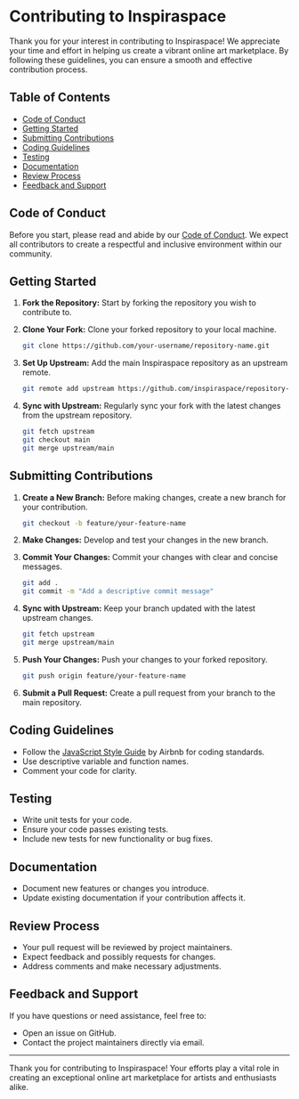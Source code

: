 # Contributing to Inspiraspace

Thank you for your interest in contributing to Inspiraspace! We appreciate your time and effort in helping us create a vibrant online art marketplace. By following these guidelines, you can ensure a smooth and effective contribution process.

## Table of Contents

- [Code of Conduct](#code-of-conduct)
- [Getting Started](#getting-started)
- [Submitting Contributions](#submitting-contributions)
- [Coding Guidelines](#coding-guidelines)
- [Testing](#testing)
- [Documentation](#documentation)
- [Review Process](#review-process)
- [Feedback and Support](#feedback-and-support)

## Code of Conduct

Before you start, please read and abide by our [Code of Conduct](CODE_OF_CONDUCT.md). We expect all contributors to create a respectful and inclusive environment within our community.

## Getting Started

1. **Fork the Repository:** Start by forking the repository you wish to contribute to.

2. **Clone Your Fork:** Clone your forked repository to your local machine.

    ```bash
    git clone https://github.com/your-username/repository-name.git
    ```

3. **Set Up Upstream:** Add the main Inspiraspace repository as an upstream remote.

    ```bash
    git remote add upstream https://github.com/inspiraspace/repository-name.git
    ```

4. **Sync with Upstream:** Regularly sync your fork with the latest changes from the upstream repository.

    ```bash
    git fetch upstream
    git checkout main
    git merge upstream/main
    ```

## Submitting Contributions

1. **Create a New Branch:** Before making changes, create a new branch for your contribution.

    ```bash
    git checkout -b feature/your-feature-name
    ```

2. **Make Changes:** Develop and test your changes in the new branch.

3. **Commit Your Changes:** Commit your changes with clear and concise messages.

    ```bash
    git add .
    git commit -m "Add a descriptive commit message"
    ```

4. **Sync with Upstream:** Keep your branch updated with the latest upstream changes.

    ```bash
    git fetch upstream
    git merge upstream/main
    ```

5. **Push Your Changes:** Push your changes to your forked repository.

    ```bash
    git push origin feature/your-feature-name
    ```

6. **Submit a Pull Request:** Create a pull request from your branch to the main repository.

## Coding Guidelines

- Follow the [JavaScript Style Guide](https://github.com/airbnb/javascript) by Airbnb for coding standards.
- Use descriptive variable and function names.
- Comment your code for clarity.

## Testing

- Write unit tests for your code.
- Ensure your code passes existing tests.
- Include new tests for new functionality or bug fixes.

## Documentation

- Document new features or changes you introduce.
- Update existing documentation if your contribution affects it.

## Review Process

- Your pull request will be reviewed by project maintainers.
- Expect feedback and possibly requests for changes.
- Address comments and make necessary adjustments.

## Feedback and Support

If you have questions or need assistance, feel free to:

- Open an issue on GitHub.
- Contact the project maintainers directly via email.

---

Thank you for contributing to Inspiraspace! Your efforts play a vital role in creating an exceptional online art marketplace for artists and enthusiasts alike.
